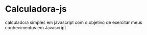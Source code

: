 # Calculadora-js
calculadora simples em javascript com o objetivo de exercitar meus conhecimentos em Javascript



